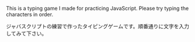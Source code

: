 This is a typing game I made for practicing JavaScript. Please try typing the characters in order.  

ジャバスクリプトの練習で作ったタイピングゲームです。順番通りに文字を入力してみて下さい。

